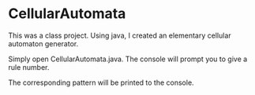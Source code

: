 CellularAutomata
================

This was a class project. Using java, I created an elementary cellular automaton generator.

Simply open CellularAutomata.java. The console will prompt you to give a rule number. 

The corresponding pattern will be printed to the console. 
